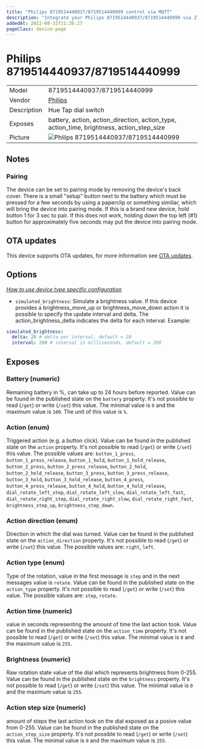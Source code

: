 ```yaml
---
title: "Philips 8719514440937/8719514440999 control via MQTT"
description: "Integrate your Philips 8719514440937/8719514440999 via Zigbee2MQTT with whatever smart home infrastructure you are using without the vendor's bridge or gateway."
addedAt: 2022-08-31T11:26:27
pageClass: device-page
---
```


<!-- !!!! -->
<!-- ATTENTION: This file is auto-generated through docgen! -->
<!-- You can only edit the "Notes"-Section between the two comment lines "Notes BEGIN" and "Notes END". -->
<!-- Do not use h1 or h2 heading within "## Notes"-Section. -->
<!-- !!!! -->

# Philips 8719514440937/8719514440999

|     |     |
|-----|-----|
| Model | 8719514440937/8719514440999  |
| Vendor  | [Philips](/supported-devices/#v=Philips)  |
| Description | Hue Tap dial switch |
| Exposes | battery, action, action_direction, action_type, action_time, brightness, action_step_size |
| Picture | ![Philips 8719514440937/8719514440999](https://www.zigbee2mqtt.io/images/devices/8719514440937-8719514440999.png) |


<!-- Notes BEGIN: You can edit here. Add "## Notes" headline if not already present. -->
## Notes

### Pairing
The device can be set to pairing mode by removing the device's back cover. There is a small "setup" button next to the battery which must be pressed for a few seconds by using a paperclip or something similiar, which will bring the device into pairing mode. If this is a brand new device, hold button 1 for 3 sec to pair. If this does not work, holding down the top left (#1) button for approximately five seconds may put the device into pairing mode.
<!-- Notes END: Do not edit below this line -->


## OTA updates
This device supports OTA updates, for more information see [OTA updates](../guide/usage/ota_updates.md).


## Options
*[How to use device type specific configuration](../guide/configuration/devices-groups.md#specific-device-options)*

* `simulated_brightness`: Simulate a brightness value. If this device provides a brightness_move_up or brightness_move_down action it is possible to specify the update interval and delta. The action_brightness_delta indicates the delta for each interval. Example:
```yaml
simulated_brightness:
  delta: 20 # delta per interval, default = 20
  interval: 200 # interval in milliseconds, default = 200
```


## Exposes

### Battery (numeric)
Remaining battery in %, can take up to 24 hours before reported.
Value can be found in the published state on the `battery` property.
It's not possible to read (`/get`) or write (`/set`) this value.
The minimal value is `0` and the maximum value is `100`.
The unit of this value is `%`.

### Action (enum)
Triggered action (e.g. a button click).
Value can be found in the published state on the `action` property.
It's not possible to read (`/get`) or write (`/set`) this value.
The possible values are: `button_1_press`, `button_1_press_release`, `button_1_hold`, `button_1_hold_release`, `button_2_press`, `button_2_press_release`, `button_2_hold`, `button_2_hold_release`, `button_3_press`, `button_3_press_release`, `button_3_hold`, `button_3_hold_release`, `button_4_press`, `button_4_press_release`, `button_4_hold`, `button_4_hold_release`, `dial_rotate_left_step`, `dial_rotate_left_slow`, `dial_rotate_left_fast`, `dial_rotate_right_step`, `dial_rotate_right_slow`, `dial_rotate_right_fast`, `brightness_step_up`, `brightness_step_down`.

### Action direction (enum)
Direction in which the dial was turned.
Value can be found in the published state on the `action_direction` property.
It's not possible to read (`/get`) or write (`/set`) this value.
The possible values are: `right`, `left`.

### Action type (enum)
Type of the rotation, value in the first message is `step` and in the next messages value is `rotate`.
Value can be found in the published state on the `action_type` property.
It's not possible to read (`/get`) or write (`/set`) this value.
The possible values are: `step`, `rotate`.

### Action time (numeric)
value in seconds representing the amount of time the last action took.
Value can be found in the published state on the `action_time` property.
It's not possible to read (`/get`) or write (`/set`) this value.
The minimal value is `0` and the maximum value is `255`.

### Brightness (numeric)
Raw rotation state value of the dial which represents brightness from 0-255.
Value can be found in the published state on the `brightness` property.
It's not possible to read (`/get`) or write (`/set`) this value.
The minimal value is `0` and the maximum value is `255`.

### Action step size (numeric)
amount of steps the last action took on the dial exposed as a posive value from 0-255.
Value can be found in the published state on the `action_step_size` property.
It's not possible to read (`/get`) or write (`/set`) this value.
The minimal value is `0` and the maximum value is `255`.

